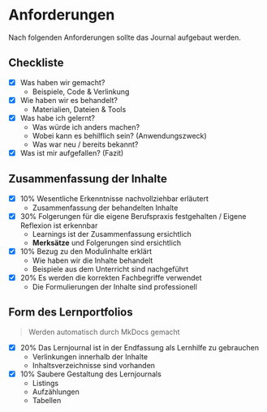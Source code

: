 # Anforderungen

Nach folgenden Anforderungen sollte das Journal aufgebaut werden.

## Checkliste

-   [x] Was haben wir gemacht?
    -   Beispiele, Code & Verlinkung
-   [x] Wie haben wir es behandelt?
    -   Materialien, Dateien & Tools
-   [x] Was habe ich gelernt?
    -   Was würde ich anders machen?
    -   Wobei kann es behilflich sein? (Anwendungszweck)
    -   Was war neu / bereits bekannt?
-   [x] Was ist mir aufgefallen? (Fazit)

## Zusammenfassung der Inhalte

-   [x] 10% Wesentliche Erkenntnisse nachvollziehbar erläutert
    -   Zusammenfassung der behandelten Inhalte
-   [x] 30% Folgerungen für die eigene Berufspraxis festgehalten / Eigene Reflexion ist erkennbar
    -   Learnings ist der Zusammenfassung ersichtlich
    -   **Merksätze** und Folgerungen sind ersichtlich
-   [x] 10% Bezug zu den Modulinhalte erklärt
    -   Wie haben wir die Inhalte behandelt
    -   Beispiele aus dem Unterricht sind nachgeführt
-   [x] 20% Es werden die korrekten Fachbegriffe verwendet
    -   Die Formulierungen der Inhalte sind professionell

## Form des Lernportfolios

> Werden automatisch durch MkDocs gemacht

-   [x] 20% Das Lernjournal ist in der Endfassung als Lernhilfe zu gebrauchen
    -   Verlinkungen innerhalb der Inhalte
    -   Inhaltsverzeichnisse sind vorhanden
-   [x] 10% Saubere Gestaltung des Lernjournals
    -   Listings
    -   Aufzählungen
    -   Tabellen

